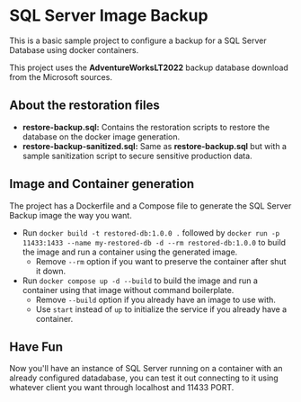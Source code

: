 # SQL Server Image Backup
This is a basic sample project to configure a backup for a SQL Server Database using docker containers.

This project uses the **AdventureWorksLT2022** backup database download from the Microsoft sources.

## About the restoration files

- **restore-backup.sql:** Contains the restoration scripts to restore the database on the docker image generation.
- **restore-backup-sanitized.sql:** Same as **restore-backup.sql** but with a sample sanitization script to secure sensitive production data.

## Image and Container generation

The project has a Dockerfile and a Compose file to generate the SQL Server Backup image the way you want.

- Run `docker build -t restored-db:1.0.0 .` followed by `docker run -p 11433:1433 --name my-restored-db -d --rm restored-db:1.0.0` to build the image and run a container using the generated image.
    - Remove `--rm` option if you want to preserve the container after shut it down.
- Run `docker compose up -d --build` to build the image and run a container using that image without command boilerplate. 
    - Remove `--build` option if you already have an image to use with. 
    - Use `start` instead of `up` to initialize the service if you already have a container.

## Have Fun

Now you'll have an instance of SQL Server running on a container with an already configured datadabase, you can test it out connecting to it using whatever client you want through  localhost and 11433 PORT.

